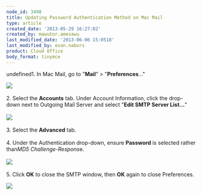 ```yaml
---
node_id: 3490
title: Updating Password Authentication Method on Mac Mail
type: article
created_date: '2013-05-29 16:27:02'
created_by: mawutor.amesawu
last_modified_date: '2013-06-06 15:0518'
last_modified_by: evan.nabors
product: Cloud Office
body_format: tinymce
---
```


undefined1. In Mac Mail, go to "**Mail**" \> "**Preferences**..."

![](/knowledge_center/sites/default/files/field/image/1_49.png)\
\
2. Select the **Accounts** tab.  Under Account Information, click the
drop-down next to Outgoing Mail Server and select "**Edit SMTP Server
List...**"\
\
![](/knowledge_center/sites/default/files/field/image/2_46.png)\
\
3. Select the **Advanced** tab.\
\
4. Under the Authentication drop-down, ensure **Password** is selected
rather than*MD5 Challenge-Respons*e.\
\
![](/knowledge_center/sites/default/files/field/image/3_44.png)\
\
5. Click **OK** to close the SMTP window, then **OK** again to close
Preferences.

![](/knowledge_center/sites/default/files/field/image/4_37.png)

